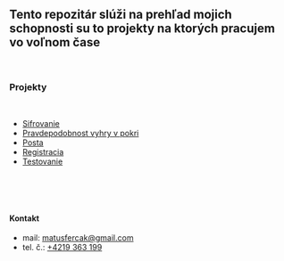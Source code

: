 ## Tento repozitár slúži na prehľad mojich schopnosti su to projekty na ktorých pracujem vo voľnom čase 
<br/>

### Projekty
<br/>

- [Sifrovanie](https://github.com/MatusFercak/Python/tree/main/Encryption)
- [Pravdepodobnost vyhry v pokri](https://github.com/MatusFercak/Python/tree/main/Poker-chances)
- [Posta](https://github.com/MatusFercak/Python/tree/main/Post)
- [Registracia](https://github.com/MatusFercak/Python/tree/main/Registracia)
- [Testovanie](https://github.com/MatusFercak/Python/tree/main/Testovanie)

<br/>
<br/>
<br/>

#### Kontakt
- mail: matusfercak@gmail.com
- tel. č.: <a href="">+4219 363 199</a>


